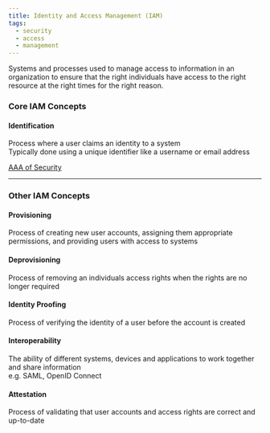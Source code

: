 ```yaml
---
title: Identity and Access Management (IAM)
tags:
  - security
  - access
  - management
---
```


Systems and processes used to manage access to information in an organization to ensure that the right individuals have access to the right resource at the right times for the right reason.

### Core IAM Concepts

#### Identification
Process where a user claims an identity to a system  
Typically done using a unique identifier like a username or email address

[AAA of Security](../frameworks/aaa-of-security.md)

---

### Other IAM Concepts

#### Provisioning
Process of creating new user accounts, assigning them appropriate permissions, and providing users with access to systems

#### Deprovisioning
Process of removing an individuals access rights when the rights are no longer required

#### Identity Proofing
Process of verifying the identity of a user before the account is created

#### Interoperability
The ability of different systems, devices and applications to work together and share information  
e.g. SAML, OpenID Connect

#### Attestation
Process of validating that user accounts and access rights are correct and up-to-date









